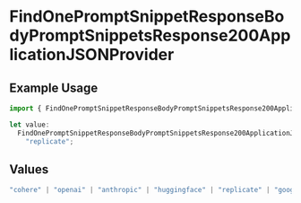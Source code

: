 # FindOnePromptSnippetResponseBodyPromptSnippetsResponse200ApplicationJSONProvider

## Example Usage

```typescript
import { FindOnePromptSnippetResponseBodyPromptSnippetsResponse200ApplicationJSONProvider } from "@orq-ai/node/models/operations";

let value:
  FindOnePromptSnippetResponseBodyPromptSnippetsResponse200ApplicationJSONProvider =
    "replicate";
```

## Values

```typescript
"cohere" | "openai" | "anthropic" | "huggingface" | "replicate" | "google" | "google-ai" | "azure" | "aws" | "anyscale" | "perplexity" | "groq" | "fal" | "leonardoai" | "nvidia" | "jina" | "togetherai" | "elevenlabs"
```